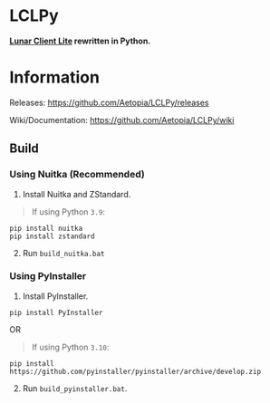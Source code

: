 # LCLPy
<b>[Lunar Client Lite](https://github.com/Aetopia/Lunar-Client-Lite-Launcher) rewritten in Python.</b>

# Information
Releases: https://github.com/Aetopia/LCLPy/releases    

Wiki/Documentation: https://github.com/Aetopia/LCLPy/wiki
## Build
### Using Nuitka (Recommended)
1. Install Nuitka and ZStandard.
> If using Python `3.9`:
```
pip install nuitka
pip install zstandard
```
2. Run `build_nuitka.bat`

### Using PyInstaller
1. Install PyInstaller.
```
pip install PyInstaller
```
 OR
 > If using Python `3.10`:
```
pip install https://github.com/pyinstaller/pyinstaller/archive/develop.zip
```
2. Run `build_pyinstaller.bat`.

